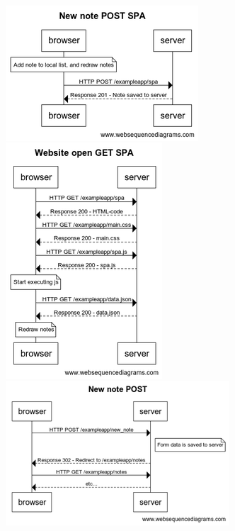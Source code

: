 ![POST](https://github.com/SirVeggie/Full-Stack-Exercises/blob/main/Part-0/New%20note%20POST%20SPA.png)
![GET SPA](https://github.com/SirVeggie/Full-Stack-Exercises/blob/main/Part-0/Website%20open%20GET%20SPA.png)
![POST SPA](https://github.com/SirVeggie/Full-Stack-Exercises/blob/main/Part-0/New%20note%20POST.png)